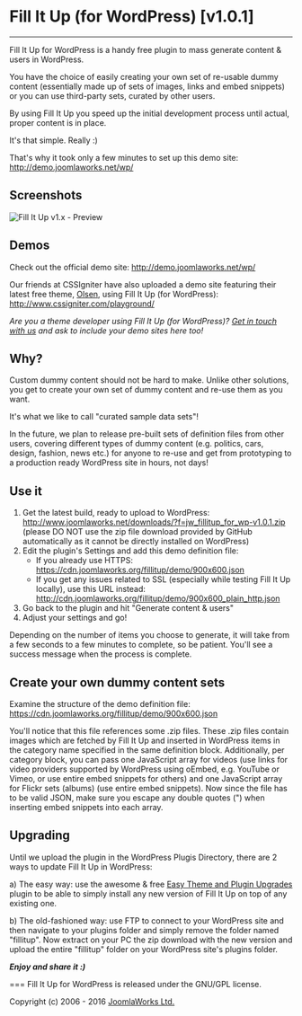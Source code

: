 # Fill It Up (for WordPress) [v1.0.1]
***
Fill It Up for WordPress is a handy free plugin to mass generate content &amp; users in WordPress.

You have the choice of easily creating your own set of re-usable dummy content (essentially made up of sets of images, links and embed snippets) or you can use third-party sets, curated by other users.

By using Fill It Up you speed up the initial development process until actual, proper content is in place.

It's that simple. Really :)

That's why it took only a few minutes to set up this demo site: http://demo.joomlaworks.net/wp/


## Screenshots
![Fill It Up v1.x - Preview](https://cdn.joomlaworks.org/fillitup/assets/fill-it-up_for_wordpress_v1.x_preview.png)


## Demos
Check out the official demo site: http://demo.joomlaworks.net/wp/

Our friends at CSSIgniter have also uploaded a demo site featuring their latest free theme, [Olsen](http://www.cssigniter.com/ignite/themes/olsen-light/), using Fill It Up (for WordPress): http://www.cssigniter.com/playground/

*Are you a theme developer using Fill It Up (for WordPress)? [Get in touch with us](http://www.joomlaworks.net/support/contact) and ask to include your demo sites here too!*


## Why?
Custom dummy content should not be hard to make. Unlike other solutions, you get to create your own set of dummy content and re-use them as you want.

It's what we like to call "curated sample data sets"!

In the future, we plan to release pre-built sets of definition files from other users, covering different types of dummy content (e.g. politics, cars, design, fashion, news etc.) for anyone to re-use and get from prototyping to a production ready WordPress site in hours, not days!


## Use it
1. Get the latest build, ready to upload to WordPress: http://www.joomlaworks.net/downloads/?f=jw_fillitup_for_wp-v1.0.1.zip (please DO NOT use the zip file download provided by GitHub automatically as it cannot be directly installed on WordPress)
2. Edit the plugin's Settings and add this demo definition file:
   - If you already use HTTPS: https://cdn.joomlaworks.org/fillitup/demo/900x600.json
   - If you get any issues related to SSL (especially while testing Fill It Up locally), use this URL instead: http://cdn.joomlaworks.org/fillitup/demo/900x600_plain_http.json
3. Go back to the plugin and hit "Generate content & users"
4. Adjust your settings and go!

Depending on the number of items you choose to generate, it will take from a few seconds to a few minutes to complete, so be patient. You'll see a success message when the process is complete.


## Create your own dummy content sets
Examine the structure of the demo definition file: https://cdn.joomlaworks.org/fillitup/demo/900x600.json

You'll notice that this file references some .zip files. These .zip files contain images which are fetched by Fill It Up and inserted in WordPress items in the category name specified in the same definition block. Additionally, per category block, you can pass one JavaScript array for videos (use links for video providers supported by WordPress using oEmbed, e.g. YouTube or Vimeo, or use entire embed snippets for others) and one JavaScript array for Flickr sets (albums) (use entire embed snippets). Now since the file has to be valid JSON, make sure you escape any double quotes (\") when inserting embed snippets into each array.


## Upgrading
Until we upload the plugin in the WordPress Plugis Directory, there are 2 ways to update Fill It Up in WordPress:

a) The easy way: use the awesome & free [Easy Theme and Plugin Upgrades](https://wordpress.org/plugins/easy-theme-and-plugin-upgrades/) plugin to be able to simply install any new version of Fill It Up on top of any existing one.

b) The old-fashioned way: use FTP to connect to your WordPress site and then navigate to your plugins folder and simply remove the folder named "fillitup". Now extract on your PC the zip download with the new version and upload the entire "fillitup" folder on your WordPress site's plugins folder.


***Enjoy and share it :)***

===
Fill It Up for WordPress is released under the GNU/GPL license.

Copyright (c) 2006 - 2016 [JoomlaWorks Ltd.](http://www.joomlaworks.net)
